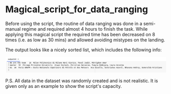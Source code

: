 # Magical_script_for_data_ranging

Before using the script, the routine of data ranging was done in a semi-manual regime and required almost 4 hours to finish the task. While applying this magical script the required time has been decreased on 8 times (i.e. as low as 30 mins) and allowed avoiding mistypes on the landing. 

The output looks like a nicely sorted list, which includes the following info:

![output](https://github.com/Mandzhi/Magic_script_for_ranging_data/blob/main/output.png)

P.S. All data in the dataset was randomly created and is not realistic. It is given only as an example to show the script's capacity.
